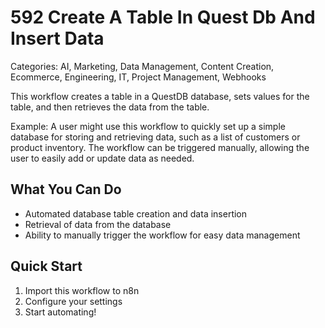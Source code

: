 # 592 Create A Table In Quest Db And Insert Data

Categories: AI, Marketing, Data Management, Content Creation, Ecommerce, Engineering, IT, Project Management, Webhooks

This workflow creates a table in a QuestDB database, sets values for the table, and then retrieves the data from the table.

Example: A user might use this workflow to quickly set up a simple database for storing and retrieving data, such as a list of customers or product inventory. The workflow can be triggered manually, allowing the user to easily add or update data as needed.

## What You Can Do
- Automated database table creation and data insertion
- Retrieval of data from the database
- Ability to manually trigger the workflow for easy data management

## Quick Start
1. Import this workflow to n8n
2. Configure your settings
3. Start automating!


